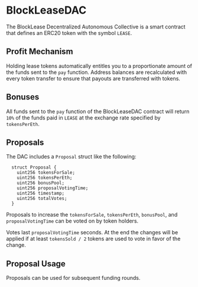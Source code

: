 # BlockLeaseDAC

The BlockLease Decentralized Autonomous Collective is a smart contract that defines an ERC20 token with the symbol `LEASE`.

## Profit Mechanism

Holding lease tokens automatically entitles you to a proportionate amount of the funds sent to the `pay` function. Address balances are recalculated with every token transfer to ensure that payouts are transferred with tokens.

## Bonuses

All funds sent to the `pay` function of the BlockLeaseDAC contract will return `10%` of the funds paid in `LEASE` at the exchange rate specified by `tokensPerEth`.

## Proposals

The DAC includes a `Proposal` struct like the following:

```
  struct Proposal {
    uint256 tokensForSale;
    uint256 tokensPerEth;
    uint256 bonusPool;
    uint256 proposalVotingTime;
    uint256 timestamp;
    uint256 totalVotes;
  }
```

Proposals to increase the `tokensForSale`, `tokensPerEth`, `bonusPool`, and `proposalVotingTime` can be voted on by token holders.

Votes last `proposalVotingTime` seconds. At the end the changes will be applied if at least `tokensSold / 2` tokens are used to vote in favor of the change.

## Proposal Usage

Proposals can be used for subsequent funding rounds.
